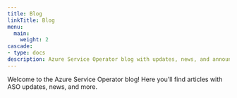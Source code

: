 ```yaml
---
title: Blog
linkTitle: Blog
menu:
  main:
    weight: 2
cascade:
- type: docs
description: Azure Service Operator blog with updates, news, and announcements
---
```


Welcome to the Azure Service Operator blog! Here you'll find articles with ASO updates, news, and more.
